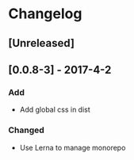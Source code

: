 # Changelog

## [Unreleased]

## [0.0.8-3] - 2017-4-2
### Add
- Add global css in dist

### Changed
- Use Lerna to manage monorepo
